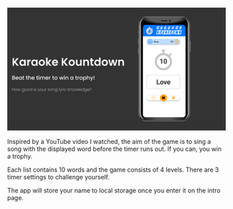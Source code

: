 ![Title Image](images/Title%20Page.png)

Inspired by a YouTube video I watched, the aim of the game is to sing a song with the displayed word before the timer runs out.  If you can, you win a trophy.

Each list contains 10 words and the game consists of 4 levels.  There are 3 timer settings to challenge yourself.

The app will store your name to local storage once you enter it on the intro page.

